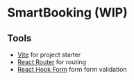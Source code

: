 # SmartBooking (WIP)

## Tools

- [Vite](https://vitejs.dev/) for project starter
- [React Router](https://reactrouter.com/en/main) for routing
- [React Hook Form](https://react-hook-form.com/) form form validation
